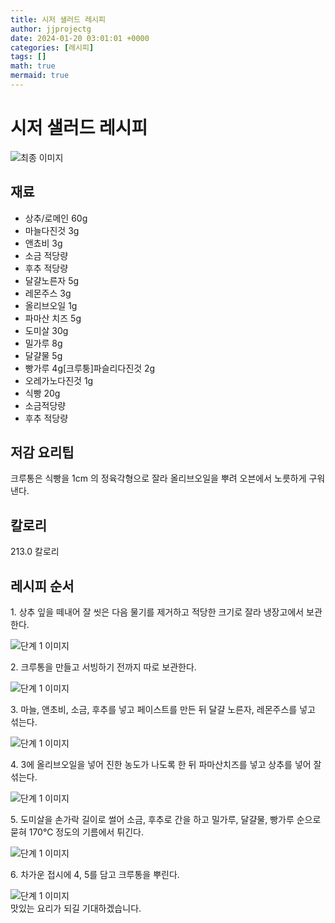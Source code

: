 ```yaml
---
title: 시저 샐러드 레시피
author: jjprojectg
date: 2024-01-20 03:01:01 +0000
categories: [레시피]
tags: []
math: true
mermaid: true
---
```

<meta name="og:type" content="website"/>
<meta charset="UTF-8"/>
<div class="header">
  <h1>시저 샐러드 레시피</h1>
</div>

<div class="container my-4">
  <div class="row">
    <div class="col-12 col-md-6">
      <div class="recipe-image">
        <img src="http://www.foodsafetykorea.go.kr/uploadimg/20141117/20141117053821_1416213501772.jpg" class="step-image" alt="최종 이미지"/>
      </div>
    </div>
    <div class="col-12 col-md-6">
      <div class="ingredients">
        <h2>재료</h2>
        <ul class="card">
          <li> 상추/로메인 60g </li>
          <li>  마늘다진것 3g </li>
          <li>  앤쵸비 3g </li>
          <li>  소금 적당량 </li>
          <li>  후추 적당량 </li>
          <li>  달걀노른자 5g </li>
          <li>  레몬주스 3g </li>
          <li>  올리브오일 1g </li>
          <li>  파마산 치즈 5g </li>
          <li>  도미살 30g </li>
          <li>  밀가루 8g </li>
          <li>  달걀물 5g </li>
          <li>  빵가루 4g[크루퉁]파슬리다진것 2g </li>
          <li>  오레가노다진것 1g </li>
          <li>  식빵 20g </li>
          <li>  소금적당량 </li>
          <li>  후추 적당량 </li>
</ul>
      </div>
    </div>
    <div class="col-12 col-md-6">
      <div class="ingredients">
        <h2>저감 요리팁</h2>
        <div class="card"> 
          <p>
            크루통은 식빵을 1cm 의 정육각형으로 잘라 올리브오일을 뿌려 오븐에서 노릇하게 구워낸다.
          </p>
        </div>
      </div>
      <div class="ingredients">
        <h2>칼로리</h2>
        <div class="card"> 
          <p>
            213.0 칼로리
          </p>
        </div>
      </div>
    </div>
  </div>

  <h2 class="my-4">레시피 순서</h2>
  <div class="card recipe-card">
    <div class="card-body recipe-step">
      <p class="card-text step-description">1. 상추 잎을 떼내어 잘 씻은 다음 물기를 제거하고 적당한 크기로 잘라 냉장고에서 보관한다.</p>
      <img src="http://www.foodsafetykorea.go.kr/uploadimg/cook/1042-1.jpg" alt="단계 1 이미지" class="step-image"/>
    </div>
  </div>
  <div class="card recipe-card">
    <div class="card-body recipe-step">
      <p class="card-text step-description">2. 크루통을 만들고 서빙하기 전까지 따로 보관한다.</p>
      <img src="http://www.foodsafetykorea.go.kr/uploadimg/cook/1042-2.jpg" alt="단계 1 이미지" class="step-image"/>
    </div>
  </div>
  <div class="card recipe-card">
    <div class="card-body recipe-step">
      <p class="card-text step-description">3. 마늘, 앤초비, 소금, 후추를 넣고 페이스트를 만든 뒤 달걀 노른자, 레몬주스를 넣고 섞는다.</p>
      <img src="http://www.foodsafetykorea.go.kr/uploadimg/cook/1042-3.jpg" alt="단계 1 이미지" class="step-image"/>
    </div>
  </div>
  <div class="card recipe-card">
    <div class="card-body recipe-step">
      <p class="card-text step-description">4. 3에 올리브오일을 넣어 진한 농도가 나도록 한 뒤 파마산치즈를 넣고 상추를 넣어 잘 섞는다.</p>
      <img src="http://www.foodsafetykorea.go.kr/uploadimg/cook/1042-4.jpg" alt="단계 1 이미지" class="step-image"/>
    </div>
  </div>
  <div class="card recipe-card">
    <div class="card-body recipe-step">
      <p class="card-text step-description">5. 도미살을 손가락 길이로 썰어 소금, 후추로 간을 하고 밀가루, 달걀물, 빵가루 순으로 묻혀 170℃ 정도의 기름에서 튀긴다.</p>
      <img src="http://www.foodsafetykorea.go.kr/uploadimg/cook/1042-5.jpg" alt="단계 1 이미지" class="step-image"/>
    </div>
  </div>
  <div class="card recipe-card">
    <div class="card-body recipe-step">
      <p class="card-text step-description">6. 차가운 접시에 4, 5를 담고 크루통을 뿌린다.</p>
      <img src="http://www.foodsafetykorea.go.kr/uploadimg/cook/1042-6.jpg" alt="단계 1 이미지" class="step-image"/>
    </div>
  </div>

</div>
맛있는 요리가 되길 기대하겠습니다.
